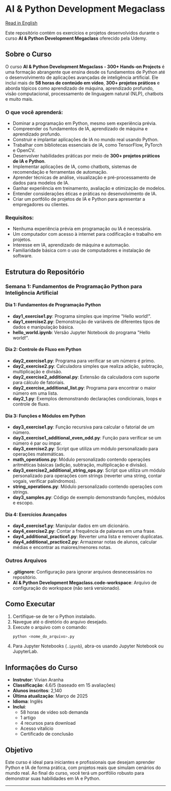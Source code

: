 # AI & Python Development Megaclass

[Read in English](README.md)

Este repositório contém os exercícios e projetos desenvolvidos durante o curso **AI & Python Development Megaclass** oferecido pela Udemy.

## Sobre o Curso

O curso **AI & Python Development Megaclass - 300+ Hands-on Projects** é uma formação abrangente que ensina desde os fundamentos de Python até o desenvolvimento de aplicações avançadas de inteligência artificial. Ele inclui mais de **58 horas de conteúdo em vídeo**, **300+ projetos práticos** e aborda tópicos como aprendizado de máquina, aprendizado profundo, visão computacional, processamento de linguagem natural (NLP), chatbots e muito mais.

### O que você aprenderá:
- Dominar a programação em Python, mesmo sem experiência prévia.
- Compreender os fundamentos de IA, aprendizado de máquina e aprendizado profundo.
- Construir e implantar aplicações de IA no mundo real usando Python.
- Trabalhar com bibliotecas essenciais de IA, como TensorFlow, PyTorch e OpenCV.
- Desenvolver habilidades práticas por meio de **300+ projetos práticos de IA e Python**.
- Implementar aplicações de IA, como chatbots, sistemas de recomendação e ferramentas de automação.
- Aprender técnicas de análise, visualização e pré-processamento de dados para modelos de IA.
- Ganhar experiência em treinamento, avaliação e otimização de modelos.
- Entender considerações éticas e práticas no desenvolvimento de IA.
- Criar um portfólio de projetos de IA e Python para apresentar a empregadores ou clientes.

### Requisitos:
- Nenhuma experiência prévia em programação ou IA é necessária.
- Um computador com acesso à internet para codificação e trabalho em projetos.
- Interesse em IA, aprendizado de máquina e automação.
- Familiaridade básica com o uso de computadores e instalação de software.

## Estrutura do Repositório

### Semana 1: Fundamentos de Programação Python para Inteligência Artificial
#### Dia 1: Fundamentos de Programação Python
- **day1_exercise1.py**: Programa simples que imprime "Hello world!".
- **day1_exercise2.py**: Demonstração de variáveis de diferentes tipos de dados e manipulação básica.
- **hello_world.ipynb**: Versão Jupyter Notebook do programa "Hello world!".

#### Dia 2: Controle de Fluxo em Python
- **day2_exercise1.py**: Programa para verificar se um número é primo.
- **day2_exercise2.py**: Calculadora simples que realiza adição, subtração, multiplicação e divisão.
- **day2_exercise2_additional.py**: Extensão da calculadora com suporte para cálculo de fatoriais.
- **day2_exercise_additional_list.py**: Programa para encontrar o maior número em uma lista.
- **day2_1.py**: Exemplos demonstrando declarações condicionais, loops e controle de fluxo.

#### Dia 3: Funções e Módulos em Python
- **day3_exercise1.py**: Função recursiva para calcular o fatorial de um número.
- **day3_exercise1_additional_even_odd.py**: Função para verificar se um número é par ou ímpar.
- **day3_exercise2.py**: Script que utiliza um módulo personalizado para operações matemáticas.
- **math_operations.py**: Módulo personalizado contendo operações aritméticas básicas (adição, subtração, multiplicação e divisão).
- **day3_exercise2_additional_string_ops.py**: Script que utiliza um módulo personalizado para operações com strings (reverter uma string, contar vogais, verificar palíndromos).
- **string_operations.py**: Módulo personalizado contendo operações com strings.
- **day3_samples.py**: Código de exemplo demonstrando funções, módulos e escopo.

#### Dia 4: Exercícios Avançados
- **day4_exercise1.py**: Manipular dados em um dicionário.
- **day4_exercise2.py**: Contar a frequência de palavras em uma frase.
- **day4_additional_practice1.py**: Reverter uma lista e remover duplicatas.
- **day4_additional_practice2.py**: Armazenar notas de alunos, calcular médias e encontrar as maiores/menores notas.

### Outros Arquivos
- **.gitignore**: Configuração para ignorar arquivos desnecessários no repositório.
- **AI & Python Development Megaclass.code-workspace**: Arquivo de configuração do workspace (não será versionado).

## Como Executar
1. Certifique-se de ter o Python instalado.
2. Navegue até o diretório do arquivo desejado.
3. Execute o arquivo com o comando:
   ```bash
   python <nome_do_arquivo>.py
   ```
4. Para Jupyter Notebooks (`.ipynb`), abra-os usando Jupyter Notebook ou JupyterLab.

## Informações do Curso
- **Instrutor**: Vivian Aranha
- **Classificação**: 4.6/5 (baseado em 15 avaliações)
- **Alunos inscritos**: 2,140
- **Última atualização**: Março de 2025
- **Idioma**: Inglês
- **Inclui**:
  - 58 horas de vídeo sob demanda
  - 1 artigo
  - 4 recursos para download
  - Acesso vitalício
  - Certificado de conclusão

## Objetivo
Este curso é ideal para iniciantes e profissionais que desejam aprender Python e IA de forma prática, com projetos reais que simulam cenários do mundo real. Ao final do curso, você terá um portfólio robusto para demonstrar suas habilidades em IA e Python.

---